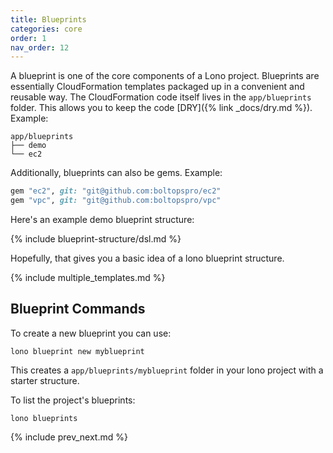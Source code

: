 ```yaml
---
title: Blueprints
categories: core
order: 1
nav_order: 12
---
```


A blueprint is one of the core components of a Lono project.  Blueprints are essentially CloudFormation templates packaged up in a convenient and reusable way. The CloudFormation code itself lives in the `app/blueprints` folder. This allows you to keep the code [DRY]({% link _docs/dry.md %}). Example:

    app/blueprints
    ├── demo
    └── ec2

Additionally, blueprints can also be gems.  Example:

```ruby
gem "ec2", git: "git@github.com:boltopspro/ec2"
gem "vpc", git: "git@github.com:boltopspro/vpc"
```

Here's an example demo blueprint structure:

{% include blueprint-structure/dsl.md %}

Hopefully, that gives you a basic idea of a lono blueprint structure.

{% include multiple_templates.md %}

## Blueprint Commands

To create a new blueprint you can use:

    lono blueprint new myblueprint

This creates a `app/blueprints/myblueprint` folder in your lono project with a starter structure.

To list the project's blueprints:

    lono blueprints

{% include prev_next.md %}
